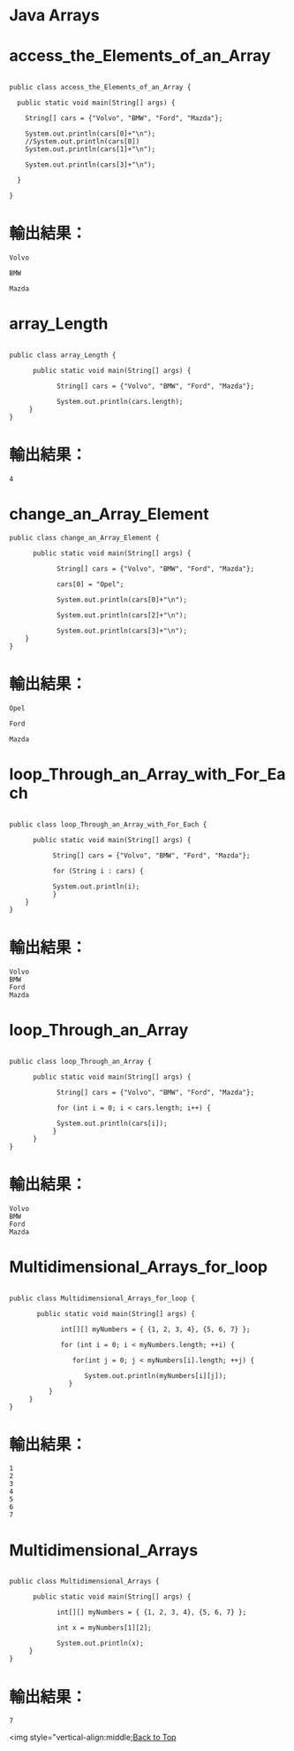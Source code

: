 # Java Arrays
# access_the_Elements_of_an_Array
```

public class access_the_Elements_of_an_Array {
	
  public static void main(String[] args) {
	  
    String[] cars = {"Volvo", "BMW", "Ford", "Mazda"};
    
    System.out.println(cars[0]+"\n");
    //System.out.println(cars[0])
    System.out.println(cars[1]+"\n");
    
    System.out.println(cars[3]+"\n");
  
  }
  
}
```
# 輸出結果：
```
Volvo

BMW

Mazda
```
# array_Length
```

public class array_Length {
	
	  public static void main(String[] args) {
		  
		    String[] cars = {"Volvo", "BMW", "Ford", "Mazda"};
		    
		    System.out.println(cars.length);
	 }
}

```
# 輸出結果：
```
4
```
# change_an_Array_Element
```
public class change_an_Array_Element {
	
	  public static void main(String[] args) {
		  
		    String[] cars = {"Volvo", "BMW", "Ford", "Mazda"};
		    
		    cars[0] = "Opel";
		    
		    System.out.println(cars[0]+"\n");
		    
		    System.out.println(cars[2]+"\n");
		    
		    System.out.println(cars[3]+"\n");
	}
}
```
# 輸出結果：
```
Opel

Ford

Mazda
```
# loop_Through_an_Array_with_For_Each
```

public class loop_Through_an_Array_with_For_Each {
	
	  public static void main(String[] args) {
		  
		   String[] cars = {"Volvo", "BMW", "Ford", "Mazda"};
		   
		   for (String i : cars) {
			   
		   System.out.println(i);
		   }    
	}
}

```
# 輸出結果：
```
Volvo
BMW
Ford
Mazda
```
# loop_Through_an_Array
```

public class loop_Through_an_Array {
	
	  public static void main(String[] args) {
		  
		    String[] cars = {"Volvo", "BMW", "Ford", "Mazda"};
		    
		    for (int i = 0; i < cars.length; i++) {
		    	
		    System.out.println(cars[i]);
		   }
	  }
}

```
# 輸出結果：
```
Volvo
BMW
Ford
Mazda

```
# Multidimensional_Arrays_for_loop
```

public class Multidimensional_Arrays_for_loop {
	
	   public static void main(String[] args) {
		   
		     int[][] myNumbers = { {1, 2, 3, 4}, {5, 6, 7} };
		     
		     for (int i = 0; i < myNumbers.length; ++i) {
		    	 
		        for(int j = 0; j < myNumbers[i].length; ++j) {
		        	
		           System.out.println(myNumbers[i][j]);
		       }
		  }
	 }
}

```
# 輸出結果：
```
1
2
3
4
5
6
7
```
# Multidimensional_Arrays
```

public class Multidimensional_Arrays {
	
	  public static void main(String[] args) {
		  
		    int[][] myNumbers = { {1, 2, 3, 4}, {5, 6, 7} };
		    
		    int x = myNumbers[1][2];
		    
		    System.out.println(x);  
	 }
}
```
# 輸出結果：
```
7
```
<img style="vertical-align:middle;[Back to Top](#readme)

